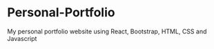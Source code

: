 # Personal-Portfolio
My personal portfolio website using React, Bootstrap, HTML, CSS and Javascript
